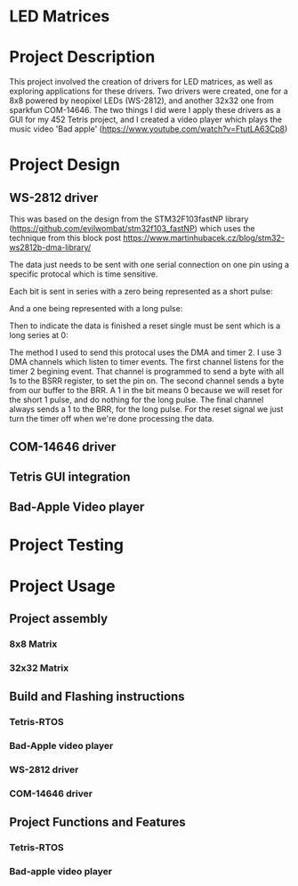 # LED Matrices

# Project Description

This project involved the creation of drivers for LED matrices, as well as exploring applications for these drivers. Two drivers were created, one for a 8x8 powered by neopixel LEDs (WS-2812), and another 32x32 one from sparkfun COM-14646. The two things I did were I apply these drivers as a GUI for my 452 Tetris project, and I created a video player which plays the music video 'Bad apple' (https://www.youtube.com/watch?v=FtutLA63Cp8)

# Project Design

## WS-2812 driver
This was based on the design from the STM32F103fastNP library (https://github.com/evilwombat/stm32f103_fastNP) which uses the technique from this block post  https://www.martinhubacek.cz/blog/stm32-ws2812b-dma-library/

The data just needs to be sent with one serial connection on one pin using a specific protocal which is time sensitive.

Each bit is sent in series with a zero being represented as a short pulse:

And a one being represented with a long pulse:

Then to indicate the data is finished a reset single must be sent which is a long series at 0:

The method I used to send this protocal uses the DMA and timer 2. I use 3 DMA channels which listen to timer events. The first channel listens for the timer 2 begining event. That channel is programmed to send a byte with all 1s to the BSRR register, to set the pin on. The second channel sends a byte from our buffer to the BRR. A 1 in the bit means 0 because we will reset for the short 1 pulse, and do nothing for the long pulse. The final channel always sends a 1 to the BRR, for the long pulse. For the reset signal we just turn the timer off when we're done processing the data.

## COM-14646 driver

## Tetris GUI integration

## Bad-Apple Video player

# Project Testing

# Project Usage

## Project assembly

### 8x8 Matrix

### 32x32 Matrix

## Build and Flashing instructions

### Tetris-RTOS

### Bad-Apple video player

### WS-2812 driver

### COM-14646 driver

## Project Functions and Features

### Tetris-RTOS

### Bad-apple video player